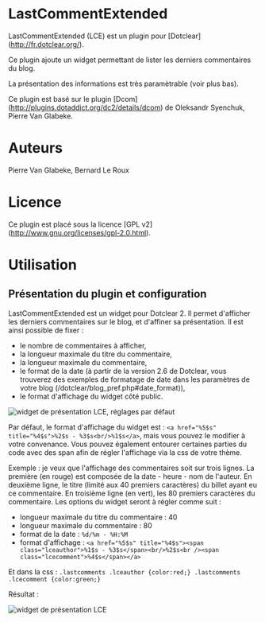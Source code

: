 LastCommentExtended
===================


LastCommentExtended (LCE) est un plugin pour [Dotclear] (http://fr.dotclear.org/).

Ce plugin ajoute un widget permettant de lister les derniers commentaires du blog.

La présentation des informations est très paramètrable (voir plus bas).

Ce plugin est basé sur le plugin [Dcom] (http://plugins.dotaddict.org/dc2/details/dcom) de Oleksandr Syenchuk, Pierre Van Glabeke.


Auteurs
=======
Pierre Van Glabeke, Bernard Le Roux

Licence
===================
Ce plugin est placé sous la licence [GPL v2] (http://www.gnu.org/licenses/gpl-2.0.html).


Utilisation
===========

## Présentation du plugin et configuration

LastCommentExtended est un widget pour Dotclear 2.
Il permet d'afficher les derniers commentaires sur le blog, et d'affiner sa présentation.
Il est ainsi possible de fixer :
* le nombre de commentaires à afficher,
* la longueur maximale du titre du commentaire,
* la longueur maximale du commentaire,
* le format de la date (à partir de la version 2.6 de Dotclear, vous trouverez des exemples de formatage de date dans les paramètres de votre blog (/dotclear/blog_pref.php#date_format)),
* le format d'affichage du widget côté public.

![widget de présentation LCE, réglages par défaut](https://media.dotaddict.org/pda/dc2/LastCommentExtended/lce_widget.PNG)

Par défaut, le format d'affichage du widget est : `<a href="%5$s" title="%4$s">%2$s - %3$s<br/>%1$s</a>`, mais vous pouvez le modifier à votre convenance. Vous pouvez également entourer certaines parties du code avec des span afin de régler l'affichage via la css de votre thème.

Exemple : je veux que l'affichage des commentaires soit sur trois lignes. La première (en rouge) est composée de la date - heure - nom de l'auteur. En deuxième ligne, le titre (limité aux 40 premiers caractères) du billet ayant eu ce commentaire. En troisième ligne (en vert), les 80 premiers caractères du commentaire. Les options du widget seront à régler comme suit :
* longueur maximale du titre du commentaire : 40
* longueur maximale du commentaire : 80
* format de la date : `%d/%m - %H:%M`
* format d'affichage : `<a href="%5$s" title="%4$s"><span class="lceauthor">%1$s - %3$s</span><br/>%2$s<br /><span class="lcecomment">%4$s</span></a>`

Et dans la css :
`.lastcomments .lceauthor {color:red;}
.lastcomments .lcecomment {color:green;}`

Résultat :

![widget de présentation LCE](https://user-images.githubusercontent.com/5787951/210687309-b961d9cf-0c16-4981-8ff3-e7e9dfdb305d.jpg)
